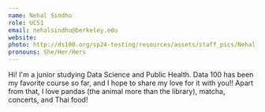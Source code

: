 ```yaml
---
name: Nehal Sindhu
role: UCS1
email: nehalsindhu@berkeley.edu
website: 
photo: http://ds100.org/sp24-testing/resources/assets/staff_pics/Nehal_Sindhu.png
pronouns: She/Her/Hers
---
```

Hi! I'm a junior studying Data Science and Public Health. Data 100 has been my favorite course so far, and I hope to share my love for it with you!! Apart from that, I love pandas (the animal more than the library), matcha, concerts, and Thai food! 
